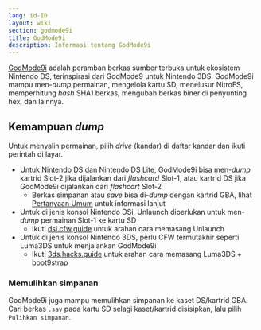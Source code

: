 ```yaml
---
lang: id-ID
layout: wiki
section: godmode9i
title: GodMode9i
description: Informasi tentang GodMode9i
---
```


[GodMode9i](https://github.com/DS-Homebrew/GodMode9i/) adalah peramban berkas sumber terbuka untuk ekosistem Nintendo DS, terinspirasi dari GodMode9 untuk Nintendo 3DS. GodMode9i mampu men-*dump* permainan, mengelola kartu SD, menelusur NitroFS, memperhitung *hash* SHA1 berkas, mengubah berkas biner di penyunting hex, dan lainnya.

## Kemampuan *dump*

Untuk menyalin permainan, pilih *drive* (kandar) di daftar kandar dan ikuti perintah di layar.
- Untuk Nintendo DS dan Nintendo DS Lite, GodMode9i bisa men-*dump* kartrid Slot-2 jika dijalankan dari *flashcard* Slot-1, atau kartrid DS jika GodMode9i dijalankan dari *flashcart* Slot-2
    - Berkas simpanan atau *save* bisa di-*dump* dengan kartrid GBA, lihat [Pertanyaan Umum](faq?faq=how-do-i-dump-ds-saves-using-gba-save-data) untuk informasi lanjut
- Untuk di jenis konsol Nintendo DSi, Unlaunch diperlukan untuk men-*dump* permainan Slot-1 ke kartu SD
    - Ikuti [dsi.cfw.guide](https://dsi.cfw.guide/) untuk arahan cara memasang Unlaunch
- Untuk di jenis konsol Nintendo 3DS, perlu CFW termutakhir seperti Luma3DS untuk menjalankan GodMode9i
    - Ikuti [3ds.hacks.guide](https://3ds.hacks.guide/) untuk arahan cara memasang Luma3DS + boot9strap

### Memulihkan simpanan
GodMode9i juga mampu memulihkan simpanan ke kaset DS/kartrid GBA. Cari berkas `.sav` pada kartu SD selagi kaset/kartrid disisipkan, lalu pilih `Pulihkan simpanan`.
